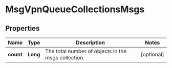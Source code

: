 
# MsgVpnQueueCollectionsMsgs

## Properties
Name | Type | Description | Notes
------------ | ------------- | ------------- | -------------
**count** | **Long** | The total number of objects in the msgs collection. |  [optional]



